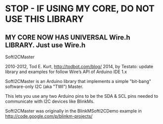 # STOP - IF USING MY CORE, DO NOT USE THIS LIBRARY #
## MY CORE NOW HAS UNIVERSAL Wire.h LIBRARY. Just use Wire.h ##


SoftI2CMaster

2010-2012, Tod E. Kurt, http://todbot.com/blog/
2014, by Testato: update library and examples for follow Wire’s API of Arduino IDE 1.x


SoftI2CMaster is an Arduino library that implements
a simple "bit-bang" software-only I2C (aka "TWI") Master.

This lets you use any two Arduino pins to be the SDA & SCL 
pins needed to communicate with I2C devices like BlinkMs.

SoftI2CMaster was originally in the BlinkMSoftI2CDemo example
in http://code.google.com/p/blinkm-projects/

